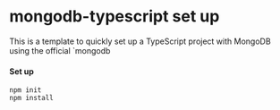 # mongodb-typescript set up

This is a template to quickly set up a  TypeScript project with MongoDB using the official `mongodb

#### Set up

```
npm init
npm install
```


 
